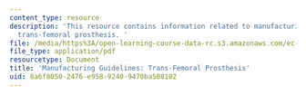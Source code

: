 ```yaml
---
content_type: resource
description: 'This resource contains information related to manufacturing guidelines:
  trans-femoral prosthesis. '
file: /media/https%3A/open-learning-course-data-rc.s3.amazonaws.com/ec-722-special-topics-at-edgerton-center-developing-world-prosthetics-spring-2010/8a6f80502476e95892409470ba508102_MITEC_722S10_ICRC_transfem.pdf
file_type: application/pdf
resourcetype: Document
title: 'Manufacturing Guidelines: Trans-Femoral Prosthesis'
uid: 8a6f8050-2476-e958-9240-9470ba508102
---
```

